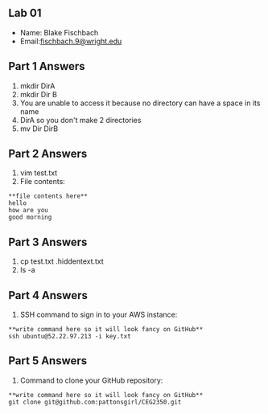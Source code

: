 ## Lab 01

- Name: Blake Fischbach
- Email:fischbach.9@wright.edu

## Part 1 Answers

1. mkdir DirA
2. mkdir Dir B
3. You are unable to access it because no directory can have a space in its name
4. DirA so you don't make 2 directories
5. mv Dir DirB

## Part 2 Answers

1. vim test.txt
2. File contents: 

```
**file contents here**
hello
how are you
good morning
```

## Part 3 Answers

1. cp test.txt .hiddentext.txt 
2. ls -a

## Part 4 Answers

1. SSH command to sign in to your AWS instance: 

```
**write command here so it will look fancy on GitHub**
ssh ubuntu@52.22.97.213 -i key.txt
```

## Part 5 Answers

1. Command to clone your GitHub repository:

```
**write command here so it will look fancy on GitHub**
git clone git@github.com:pattonsgirl/CEG2350.git
